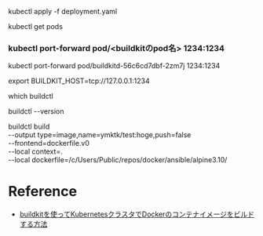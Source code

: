 kubectl apply -f deployment.yaml

kubectl get pods

### kubectl port-forward pod/<buildkitのpod名> 1234:1234

kubectl port-forward pod/buildkitd-56c6cd7dbf-2zm7j 1234:1234

export BUILDKIT_HOST=tcp://127.0.0.1:1234


which buildctl

buildctl --version

buildctl build \
    --output type=image,name=ymktk/test:hoge,push=false \
    --frontend=dockerfile.v0 \
    --local context=. \
    --local dockerfile=/c/Users/Public/repos/docker/ansible/alpine3.10/


# Reference

- [buildkitを使ってKubernetesクラスタでDockerのコンテナイメージをビルドする方法](https://qiita.com/MasafumiTsuyuki/items/524e042b8a20475c3745)
